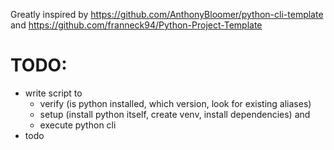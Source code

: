 Greatly inspired by 
https://github.com/AnthonyBloomer/python-cli-template
and
https://github.com/franneck94/Python-Project-Template

# TODO: 
- write script to 
    - verify (is python installed, which version, look for existing aliases)
    - setup (install python itself, create venv, install dependencies) and 
    - execute python cli
- todo


